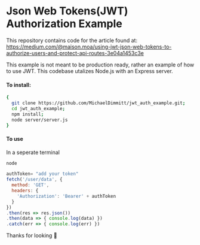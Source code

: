 # Json Web Tokens(JWT) Authorization Example

This repository contains code for the article found at: https://medium.com/@maison.moa/using-jwt-json-web-tokens-to-authorize-users-and-protect-api-routes-3e04a1453c3e

This example is not meant to be production ready, rather an example of how to use JWT. This codebase utalizes Node.js with an Express server.

#### To install:
```bash
{
  git clone https://github.com/MichaelDimmitt/jwt_auth_example.git;
  cd jwt_auth_example;
  npm install; 
  node server/server.js
}
```

#### To use
In a seperate terminal 
```bash
node
```
```javascript
authToken= "add your token"
fetch('/user/data', {
  method: 'GET',
  headers: {
    'Authorization': 'Bearer' + authToken
  }
})
.then(res => res.json())
.then(data => { console.log(data) })
.catch(err => { console.log(err) })
```

Thanks for looking 💙

